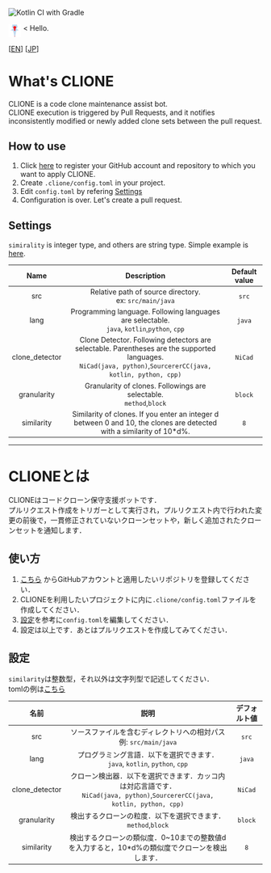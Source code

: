 ![Kotlin CI with Gradle](https://github.com/T45K/CLIONE/workflows/Kotlin%20CI%20with%20Gradle/badge.svg)

<p>
<img src="./logo.png" alt="logo" width=5% height=5% align=middle>
< Hello.
</p>

[[EN](#What's-CLIONE)] [[JP](#CLIONEとは)]

# What's CLIONE
CLIONE is a code clone maintenance assist bot.<br>
CLIONE execution is triggered by Pull Requests, and it notifies inconsistently modified or newly added clone sets between the pull request.

## How to use
1. Click [here](https://github.com/apps/clione-bot) to register your GitHub account and repository to which you want to apply CLIONE.
2. Create `.clione/config.toml` in your project.
3. Edit `config.toml` by refering [Settings](#Settings)
4. Configuration is over. Let's create a pull request.

## Settings
`simirality` is integer type, and others are string type.
Simple example is [here](./.clione/config.toml).

|Name|Description|Default value|
|:--:|:--:|:--:|
|src|Relative path of source directory.<br>ex: `src/main/java`|`src`|
|lang|Programming language. Following languages are selectable.<br>`java`, `kotlin`,`python`, `cpp`|`java`|
|clone_detector|Clone Detector. Following detectors are selectable. Parentheses are the supported languages.<br>`NiCad(java, python)`,`SourcererCC(java, kotlin, python, cpp)`|`NiCad`|
|granularity|Granularity of clones. Followings are selectable.<br>`method`,`block`|`block`|
|similarity|Similarity of clones. If you enter an integer d between 0 and 10, the clones are detected with a similarity of 10*d%.|`8`|

___

# CLIONEとは

CLIONEはコードクローン保守支援ボットです．<br>
プルリクエスト作成をトリガーとして実行され，プルリクエスト内で行われた変更の前後で，一貫修正されていないクローンセットや，新しく追加されたクローンセットを通知します．

## 使い方
1. [こちら](https://github.com/apps/clione-bot) からGitHubアカウントと適用したいリポジトリを登録してください．
2. CLIONEを利用したいプロジェクトに内に`.clione/config.toml`ファイルを作成してください．
3. [設定](#設定)を参考に`config.toml`を編集してください．
4. 設定は以上です．あとはプルリクエストを作成してみてください．

## 設定
`similarity`は整数型，それ以外は文字列型で記述してください．<br>
tomlの例は[こちら](./.clione/config.toml)

|名前|説明|デフォルト値|
|:--:|:--:|:--:|
|src|ソースファイルを含むディレクトリへの相対パス<br>例: `src/main/java`|`src`|
|lang|プログラミング言語．以下を選択できます．<br>`java`, `kotlin`, `python`, `cpp`|`java`|
|clone_detector|クローン検出器．以下を選択できます．カッコ内は対応言語です．<br>`NiCad(java, python)`,`SourcererCC(java, kotlin, python, cpp)`|`NiCad`|
|granularity|検出するクローンの粒度．以下を選択できます．<br>`method`,`block`|`block`|
|similarity|検出するクローンの類似度．0~10までの整数値dを入力すると，10*d%の類似度でクローンを検出します．|`8`|
